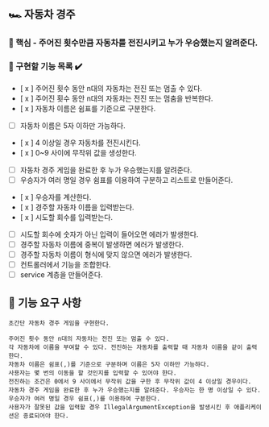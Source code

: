 ## 🏎️ 자동차 경주

### 🎯 핵심 - 주어진 횟수만큼 자동차를 전진시키고 누가 우승했는지 알려준다.

### 🔖 구현할 기능 목록 ✔️

- [ x ] 주어진 횟수 동안 n대의 자동차는 전진 또는 멈출 수 있다.
- [ x ] 주어진 횟수 동안 n대의 자동차는 전진 또는 멈춤을 반복한다.
- [ x ] 자동차 이름은 쉼표를 기준으로 구분한다.
- [  ] 자동차 이름은 5자 이하만 가능하다.
- [ x ] 4 이상일 경우 자동차를 전진시킨다.
- [ x ] 0~9 사이에 무작위 값을 생성한다.
- [  ] 자동차 경주 게임을 완료한 후 누가 우승했는지를 알려준다.
- [  ] 우승자가 여러 명일 경우 쉼표를 이용하여 구분하고 리스트로 만들어준다.
- [ x ] 우승자를 계산한다.
- [ x ] 경주할 자동차 이름을 입력받는다.
- [ x ] 시도할 회수를 입력받는다.
- [  ] 시도할 회수에 숫자가 아닌 입력이 들어오면 에러가 발생한다.
- [  ] 경주할 자동차 이름에 중복이 발생하면 에러가 발생한다.
- [  ] 경주할 자동차 이름이 형식에 맞지 않으면 에러가 발생한다.
- [  ] 컨트롤러에서 기능을 조합한다.
- [  ] service 계층을 만들어준다.

## 🚀 기능 요구 사항

```
초간단 자동차 경주 게임을 구현한다.

주어진 횟수 동안 n대의 자동차는 전진 또는 멈출 수 있다.
각 자동차에 이름을 부여할 수 있다. 전진하는 자동차를 출력할 때 자동차 이름을 같이 출력한다.
자동차 이름은 쉼표(,)를 기준으로 구분하며 이름은 5자 이하만 가능하다.
사용자는 몇 번의 이동을 할 것인지를 입력할 수 있어야 한다.
전진하는 조건은 0에서 9 사이에서 무작위 값을 구한 후 무작위 값이 4 이상일 경우이다.
자동차 경주 게임을 완료한 후 누가 우승했는지를 알려준다. 우승자는 한 명 이상일 수 있다.
우승자가 여러 명일 경우 쉼표(,)를 이용하여 구분한다.
사용자가 잘못된 값을 입력할 경우 IllegalArgumentException을 발생시킨 후 애플리케이션은 종료되어야 한다.
```
